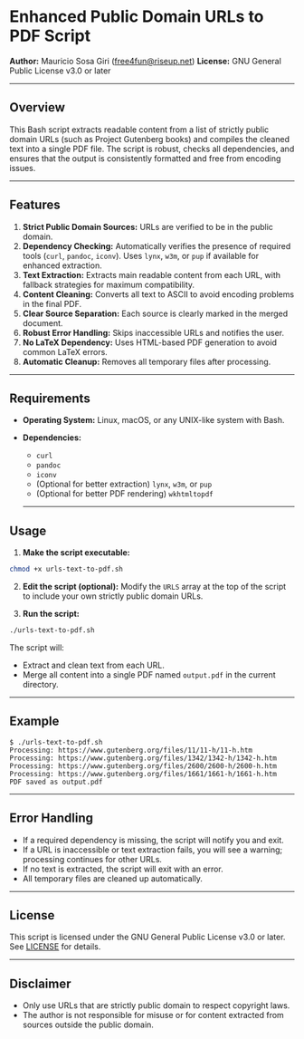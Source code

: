 # Enhanced Public Domain URLs to PDF Script

**Author:** Mauricio Sosa Giri (<free4fun@riseup.net>)
**License:** GNU General Public License v3.0 or later

---

## Overview

This Bash script extracts readable content from a list of strictly public domain URLs (such as Project Gutenberg books) and compiles the cleaned text into a single PDF file. The script is robust, checks all dependencies, and ensures that the output is consistently formatted and free from encoding issues.

---

## Features

1. **Strict Public Domain Sources:** URLs are verified to be in the public domain.
2. **Dependency Checking:** Automatically verifies the presence of required tools (`curl`, `pandoc`, `iconv`). Uses `lynx`, `w3m`, or `pup` if available for enhanced extraction.
3. **Text Extraction:** Extracts main readable content from each URL, with fallback strategies for maximum compatibility.
4. **Content Cleaning:** Converts all text to ASCII to avoid encoding problems in the final PDF.
5. **Clear Source Separation:** Each source is clearly marked in the merged document.
6. **Robust Error Handling:** Skips inaccessible URLs and notifies the user.
7. **No LaTeX Dependency:** Uses HTML-based PDF generation to avoid common LaTeX errors.
8. **Automatic Cleanup:** Removes all temporary files after processing.

---

## Requirements

- **Operating System:** Linux, macOS, or any UNIX-like system with Bash.
- **Dependencies:**
  - `curl`
  - `pandoc`
  - `iconv`
  - (Optional for better extraction) `lynx`, `w3m`, or `pup`
  - (Optional for better PDF rendering) `wkhtmltopdf`

  ---

## Usage

1. **Make the script executable:**
```bash
chmod +x urls-text-to-pdf.sh
```

2. **Edit the script (optional):**
  Modify the `URLS` array at the top of the script to include your own strictly public domain URLs.

3. **Run the script:**
```bash
./urls-text-to-pdf.sh
```

The script will:
  - Extract and clean text from each URL.
  - Merge all content into a single PDF named `output.pdf` in the current directory.

---

## Example

```
$ ./urls-text-to-pdf.sh
Processing: https://www.gutenberg.org/files/11/11-h/11-h.htm
Processing: https://www.gutenberg.org/files/1342/1342-h/1342-h.htm
Processing: https://www.gutenberg.org/files/2600/2600-h/2600-h.htm
Processing: https://www.gutenberg.org/files/1661/1661-h/1661-h.htm
PDF saved as output.pdf
```

---

## Error Handling

- If a required dependency is missing, the script will notify you and exit.
- If a URL is inaccessible or text extraction fails, you will see a warning; processing continues for other URLs.
- If no text is extracted, the script will exit with an error.
- All temporary files are cleaned up automatically.

---

## License

This script is licensed under the GNU General Public License v3.0 or later.
See [LICENSE](https://www.gnu.org/licenses/gpl-3.0.html) for details.

---

## Disclaimer

- Only use URLs that are strictly public domain to respect copyright laws.
- The author is not responsible for misuse or for content extracted from sources outside the public domain.
